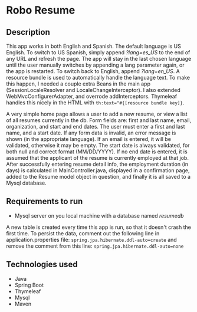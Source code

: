 # Robo Resume
## Description
This app works in both English and Spanish.  The default language is US English.  To switch to US Spanish, simply append _?lang=es_US_ to the end of any URL and refresh the page.  The app will stay in the last chosen language until the user manually switches by appending a lang parameter again, or the app is restarted.  To switch back to English, append _?lang=en_US_. A resource bundle is used to automatically handle the language text. To make this happen, I needed a couple extra Beans in the main app (SessionLocaleResolver and LocaleChangeInterceptor).  I also extended WebMvcConfigurerAdapter, and overrode addInterceptors.  Thymeleaf handles this nicely in the HTML with `th:text="#{[resource bundle key]}`.

A very simple home page allows a user to add a new resume, or view a list of all resumes currently in the db. 
 Form fields are: first and last name, email, organization, and start and end dates.  The user must enter a first and last name, and a start date. If any form data is invalid, an error message is shown (in the appropriate language).  If an email is entered, it will be validated, otherwise it may be empty.  The start date is always validated, for both null and correct format (MM/DD/YYYY).  If no end date is entered, it is assumed that the applicant of the resume is currently employed at that job.  After successfully entering resume detail info, the employment duration (in days) is calculated in MainController.java, displayed in a confirmation page, added to the Resume model object in question, and finally it is all saved to a Mysql database.

## Requirements to run
* Mysql server on you local machine with a database named _resumedb_

A new table is created every time this app is run, so that it doesn't crash the first time.
To persist the data, comment out the following line in application.properties file: 
`spring.jpa.hibernate.ddl-auto=create`
and remove the comment from this line:
`spring.jpa.hibernate.ddl-auto=none`

## Technologies used
* Java
* Spring Boot
* Thymeleaf
* Mysql
* Maven

